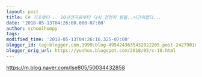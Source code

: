 ```yaml
---
layout: post
title: C# 기초부터 .. 10년전자료부터 다시 천천히 읽을..시간이없다...
date: '2018-05-13T04:26:00.000-07:00'
author: schoolhompy
tags: 
modified_time: '2018-05-13T04:26:16.325-07:00'
blogger_id: tag:blogger.com,1999:blog-4954243635432022205.post-2427901042045298090
blogger_orig_url: https://yunhos.blogspot.com/2018/05/c-10.html
---
```


https://m.blog.naver.com/lse805/50034432858
